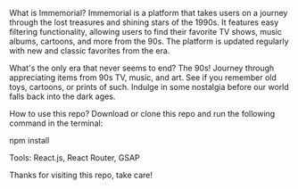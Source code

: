 What is Immemorial?
Immemorial is a platform that takes users on a journey through the lost treasures and shining stars of the 1990s. It features easy filtering functionality, allowing users to find their favorite TV shows, music albums, cartoons, and more from the 90s. The platform is updated regularly with new and classic favorites from the era.

What's the only era that never seems to end? The 90s! Journey through appreciating items from 90s TV, music, and art. See if you remember old toys, cartoons, or prints of such. Indulge in some nostalgia before our world falls back into the dark ages.

How to use this repo?
Download or clone this repo and run the following command in the terminal:

npm install


Tools:
React.js, React Router, GSAP

Thanks for visiting this repo, take care!
